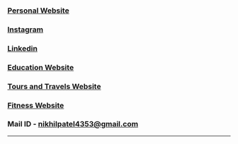 ### <a href="https://niikhilpatel.github.io/nikhilpatel/" target="_blank">Personal Website</a>
### <a href="https://www.instagram.com/niikhilpatel" target="_blank">Instagram</a>
### <a href="https://www.linkedin.com/in/niikhilpatel/" target="_blank">Linkedin</a>
### <a href="https://niikhilpatel.github.io/Education-Website/" target="_blank">Education Website</a>
### <a href="https://niikhilpatel.github.io/Tours-and-Travels-Website/" target="_blank">Tours and Travels Website</a>
### <a href="https://niikhilpatel.github.io/tri-fitness/" target="_blank">Fitness Website</a>
### Mail ID - nikhilpatel4353@gmail.com
<hr>

<!-- ![Nikhil's Gtihub Stats](https://github-readme-stats.vercel.app/api?username=niikhilpatel&show_icons=true&theme=radical)            -->
<!-- ![Nikhil's Languages](https://github-readme-stats.vercel.app/api/top-langs/?username=niikhilpatel&show_icons=true&theme=radical)    -->
